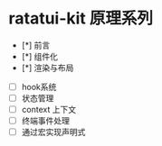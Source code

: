 # ratatui-kit 原理系列

- [*] 前言
- [*] 组件化
- [*] 渲染与布局
- [ ] hook系统
- [ ] 状态管理
- [ ] context 上下文
- [ ] 终端事件处理
- [ ] 通过宏实现声明式
